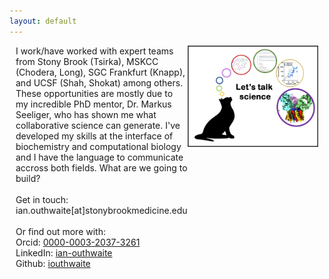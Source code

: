 ```yaml
---
layout: default
---
```


<div style="display:flex">
     <div style="flex:1;padding-left:10px;">
     	  I work/have worked with expert teams from Stony Brook (Tsirka), MSKCC (Chodera, Long), SGC Frankfurt (Knapp), and UCSF (Shah, Shokat) among others. These opportunities are mostly due to my incredible PhD mentor, Dr. Markus Seeliger, who has shown me what collaborative science can generate. I've developed my skills at the interface of biochemistry and computational biology and I have the language to communicate accross both fields. What are we going to build? <br><br>   
          Get in touch: ian.outhwaite[at]stonybrookmedicine.edu <br><br>
	  Or find out more with: <br>       
	  Orcid: <a href = "https://orcid.org/0000-0003-2037-3261"> 0000-0003-2037-3261 </a> <br> 
	  LinkedIn: <a href = "https://www.linkedin.com/in/ian-outhwaite"> ian-outhwaite </a> <br>
	  Github: <a href = "https://github.com/iouthwaite"> iouthwaite </a>
     </div>
     <div style="flex:1;padding-right:10px;">
          <img src="assets/talkcolor.png" width="300">
     </div>




